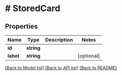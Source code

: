 # # StoredCard

## Properties

Name | Type | Description | Notes
------------ | ------------- | ------------- | -------------
**id** | **string** |  | 
**label** | **string** |  | [optional] 

[[Back to Model list]](../../README.md#documentation-for-models) [[Back to API list]](../../README.md#documentation-for-api-endpoints) [[Back to README]](../../README.md)


